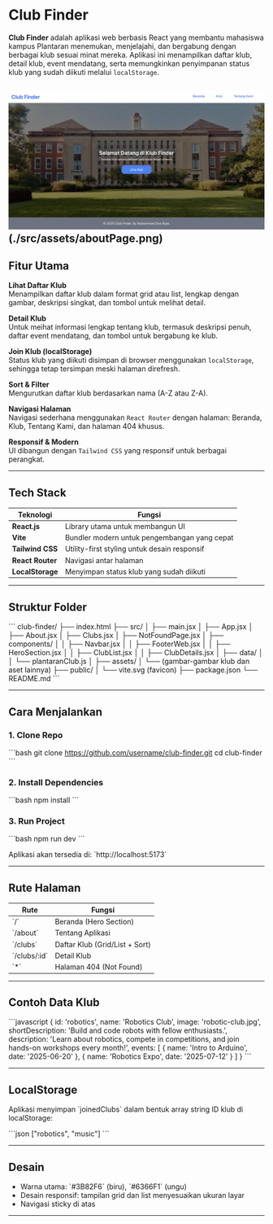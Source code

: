 # Club Finder

**Club Finder** adalah aplikasi web berbasis React yang membantu mahasiswa kampus Plantaran menemukan, menjelajahi, dan bergabung dengan berbagai klub sesuai minat mereka. Aplikasi ini menampilkan daftar klub, detail klub, event mendatang, serta memungkinkan penyimpanan status klub yang sudah diikuti melalui `localStorage`.

![Club Finder Screenshot](./src/assets/homePage.png)(./src/assets/aboutPage.png)
---

## Fitur Utama

**Lihat Daftar Klub**  
Menampilkan daftar klub dalam format grid atau list, lengkap dengan gambar, deskripsi singkat, dan tombol untuk melihat detail.

**Detail Klub**  
Untuk meihat informasi lengkap tentang klub, termasuk deskripsi penuh, daftar event mendatang, dan tombol untuk bergabung ke klub.

**Join Klub (localStorage)**  
Status klub yang diikuti disimpan di browser menggunakan `localStorage`, sehingga tetap tersimpan meski halaman direfresh.

**Sort & Filter**  
Mengurutkan daftar klub berdasarkan nama (A-Z atau Z-A).

**Navigasi Halaman**  
Navigasi sederhana menggunakan `React Router` dengan halaman: Beranda, Klub, Tentang Kami, dan halaman 404 khusus.

**Responsif & Modern**  
UI dibangun dengan `Tailwind CSS` yang responsif untuk berbagai perangkat.

---

## Tech Stack

| Teknologi         | Fungsi                                           |
|-------------------|---------------------------------------------------|
| **React.js**       | Library utama untuk membangun UI                 |
| **Vite**           | Bundler modern untuk pengembangan yang cepat     |
| **Tailwind CSS**   | Utility-first styling untuk desain responsif     |
| **React Router**   | Navigasi antar halaman                           |
| **LocalStorage**   | Menyimpan status klub yang sudah diikuti         |

---

## Struktur Folder

\`\`\`
club-finder/
├── index.html
├── src/
│   ├── main.jsx
│   ├── App.jsx
│   ├── About.jsx
│   ├── Clubs.jsx
│   ├── NotFoundPage.jsx
│   ├── components/
│   │   ├── Navbar.jsx
│   │   ├── FooterWeb.jsx
│   │   ├── HeroSection.jsx
│   │   ├── ClubList.jsx
│   │   ├── ClubDetails.jsx
│   ├── data/
│   │   └── plantaranClub.js
│   ├── assets/
│       └── (gambar-gambar klub dan aset lainnya)
├── public/
│   └── vite.svg (favicon)
├── package.json
└── README.md
\`\`\`

---

## Cara Menjalankan

### **1. Clone Repo**

\`\`\`bash
git clone https://github.com/username/club-finder.git
cd club-finder
\`\`\`

### **2. Install Dependencies**

\`\`\`bash
npm install
\`\`\`

### **3. Run Project**

\`\`\`bash
npm run dev
\`\`\`

Aplikasi akan tersedia di: \`http://localhost:5173\`

---

## Rute Halaman

| Rute               | Fungsi                                      |
|---------------------|---------------------------------------------|
| \`/\`                | Beranda (Hero Section)                      |
| \`/about\`           | Tentang Aplikasi                            |
| \`/clubs\`           | Daftar Klub (Grid/List + Sort)              |
| \`/clubs/:id\`       | Detail Klub                                 |
| \`*\`                | Halaman 404 (Not Found)                     |

---

## Contoh Data Klub

\`\`\`javascript
{
  id: 'robotics',
  name: 'Robotics Club',
  image: 'robotic-club.jpg',
  shortDescription: 'Build and code robots with fellow enthusiasts.',
  description: 'Learn about robotics, compete in competitions, and join hands-on workshops every month!',
  events: [
    { name: 'Intro to Arduino', date: '2025-06-20' },
    { name: 'Robotics Expo', date: '2025-07-12' }
  ]
}
\`\`\`

---

## LocalStorage

Aplikasi menyimpan \`joinedClubs\` dalam bentuk array string ID klub di localStorage:

\`\`\`json
["robotics", "music"]
\`\`\`

---

## Desain

- Warna utama: \`#3B82F6\` (biru), \`#6366F1\` (ungu)
- Desain responsif: tampilan grid dan list menyesuaikan ukuran layar
- Navigasi sticky di atas

---
